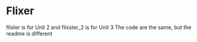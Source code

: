 # Flixer

flister is for Unit 2 and flixster_2 is for Unit 3
The code are the same, but the readme is different

